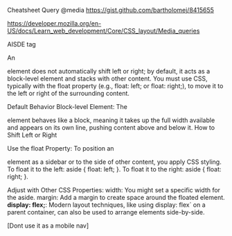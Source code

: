 

Cheatsheet Query @media 
https://gist.github.com/bartholomej/8415655

https://developer.mozilla.org/en-US/docs/Learn_web_development/Core/CSS_layout/Media_queries

AISDE  tag


An <aside> element does not automatically shift left or right; by default, it acts as a block-level element and stacks with other content. You must use CSS, typically with the float property
(e.g., float: left; or float: right;), to move it to the left or right of the surrounding content. 

Default Behavior
Block-level Element:
The <aside> element behaves like a block, meaning it takes up the full width available and appears on its own line, pushing content above and below it. 
How to Shift Left or Right

Use the float Property: To position an <aside> element as a sidebar or to the side of other content, you apply CSS styling.
To float it to the left: aside { float: left; }.
To float it to the right: aside { float: right; }.

Adjust with Other CSS Properties:
width: You might set a specific width for the aside.
margin: Add a margin to create space around the floated element.
**display: flex;**: Modern layout techniques, like using display: flex` on a parent container, can also be used to arrange elements side-by-side. 


[Dont use it as a mobile nav]
